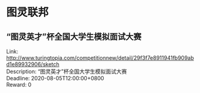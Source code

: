 # 图灵联邦



## “图灵英才”杯全国大学生模拟面试大赛

Link: http://www.turingtopia.com/competitionnew/detail/29f3f7e8911941fb909abd1e89932906/sketch  
Description: “图灵英才”杯全国大学生模拟面试大赛  
Deadline: 2020-08-05T12:00:00+0800  
Reward: 0  

